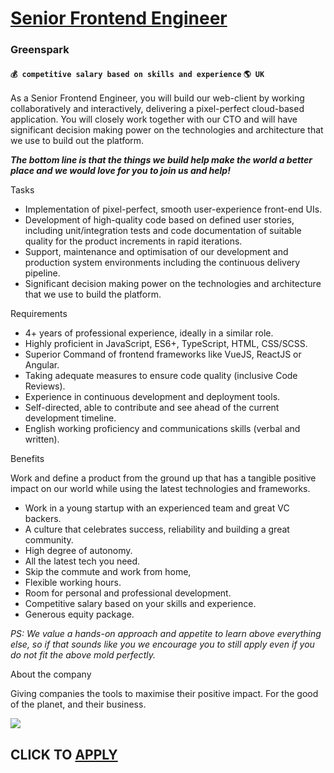 # [Senior Frontend Engineer](https://www.remotewlb.com/apply/senior-frontend-engineer-56939)  
### Greenspark  
#### `💰 competitive salary based on skills and experience` `🌎 UK`  

As a Senior Frontend Engineer, you will build our web-client by working collaboratively and interactively, delivering a pixel-perfect cloud-based application. You will closely work together with our CTO and will have significant decision making power on the technologies and architecture that we use to build out the platform.

**_The bottom line is that the things we build help make the world a better place and we would love for you to join us and help!_**

Tasks

  * Implementation of pixel-perfect, smooth user-experience front-end UIs.
  * Development of high-quality code based on defined user stories, including unit/integration tests and code documentation of suitable quality for the product increments in rapid iterations.
  * Support, maintenance and optimisation of our development and production system environments including the continuous delivery pipeline.
  * Significant decision making power on the technologies and architecture that we use to build the platform.

Requirements

  * 4+ years of professional experience, ideally in a similar role.
  * Highly proficient in JavaScript, ES6+, TypeScript, HTML, CSS/SCSS.
  * Superior Command of frontend frameworks like VueJS, ReactJS or Angular.
  * Taking adequate measures to ensure code quality (inclusive Code Reviews).
  * Experience in continuous development and deployment tools.
  * Self-directed, able to contribute and see ahead of the current development timeline.
  * English working proficiency and communications skills (verbal and written).

Benefits

Work and define a product from the ground up that has a tangible positive impact on our world while using the latest technologies and frameworks.

  * Work in a young startup with an experienced team and great VC backers.
  * A culture that celebrates success, reliability and building a great community.
  * High degree of autonomy.
  * All the latest tech you need.
  * Skip the commute and work from home,
  * Flexible working hours.
  * Room for personal and professional development.
  * Competitive salary based on your skills and experience.
  * Generous equity package.

_PS: We value a hands-on approach and appetite to learn above everything else, so if that sounds like you we encourage you to still apply even if you do not fit the above mold perfectly._

About the company

Giving companies the tools to maximise their positive impact. For the good of the planet, and their business.

![](https://remotive.com/job/track/1898929/blank.gif?source=public_api)  
## CLICK TO [APPLY](https://www.remotewlb.com/apply/senior-frontend-engineer-56939)


